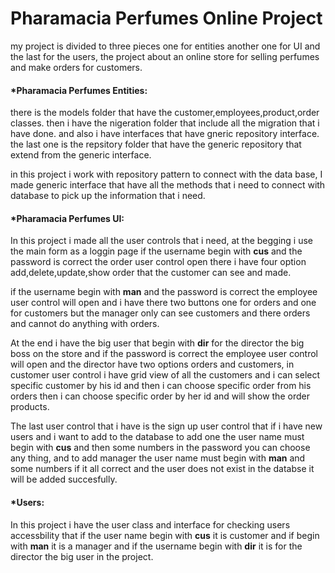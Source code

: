 # Pharamacia Perfumes Online Project
my project is divided to three pieces one for entities another one for UI and the last for the users, the project about an online store for selling perfumes and make orders for customers.

#### *Pharamacia Perfumes Entities:
there is the models folder that have the customer,employees,product,order classes.
then i have the nigeration folder that include all the migration that i have done.
and also i have interfaces that have gneric repository interface.
the last one is the repsitory folder that have the generic repository that extend from the generic interface.

in this project i work with repository pattern to connect with the data base, I made generic interface that
have all the methods that i need to connect with database to pick up the information that i need.

#### *Pharamacia Perfumes UI:
In this project i made all the user controls that i need, at the begging i use the main form as a loggin page if the username begin with __cus__ and the password is correct the order user control open there i have four option add,delete,update,show order that the customer can see and made.

if the username begin with __man__ and the password is correct the employee user control will open and i have there two buttons one for orders and one for customers but the manager only can see customers and there orders and cannot do anything with orders.

At the end i have the big user that begin with __dir__ for the director the big boss on the store and if the password is correct the employee user control will open and the director have two options orders and customers, in customer user control i have grid view of all the customers and i can select specific customer by his id and then i can choose specific order from his orders then i can choose specific order by her id and will show the order products.

The last user control that i have is the sign up user control that if i have new users and i want to add to the database to add one the user name must begin with __cus__ and then some numbers in the password you can choose any thing, and to add manager the user name must begin with __man__ and some numbers if it all correct and the user does not exist in the databse it will be added succesfully.

#### *Users:
In this project i have the user class and interface for checking users accessbility that if the user name begin with __cus__ it is customer and if begin with __man__ it is a manager and if the username begin with __dir__ it is for the director the big user in the project.
